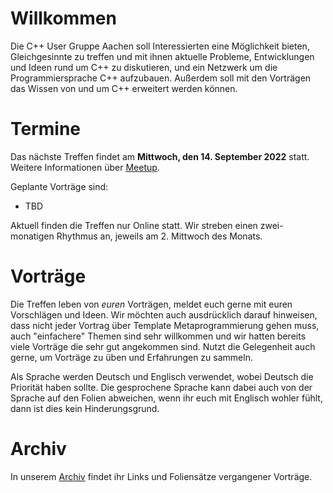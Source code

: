 # Willkommen

Die C++ User Gruppe Aachen soll Interessierten eine Möglichkeit bieten, Gleichgesinnte zu treffen und mit ihnen aktuelle Probleme, Entwicklungen und Ideen rund um C++ zu diskutieren, und ein Netzwerk um die Programmiersprache C++ aufzubauen. Außerdem soll mit den Vorträgen das Wissen von und um C++ erweitert werden können.

# Termine

Das nächste Treffen findet am **Mittwoch, den 14. September 2022** statt. Weitere Informationen über [Meetup](https://www.meetup.com/de-DE/C-User-Gruppe-Aachen).

Geplante Vorträge sind:

* TBD

Aktuell finden die Treffen nur Online statt. Wir streben einen zwei-monatigen Rhythmus an, jeweils am 2. Mittwoch des Monats.

# Vorträge

Die Treffen leben von *euren* Vorträgen, meldet euch gerne mit euren Vorschlägen und Ideen. Wir möchten auch ausdrücklich darauf hinweisen, dass nicht jeder Vortrag über Template Metaprogrammierung gehen muss, auch "einfachere" Themen sind sehr willkommen und wir hatten bereits viele Vorträge die sehr gut angekommen sind. Nutzt die Gelegenheit auch gerne, um Vorträge zu üben und Erfahrungen zu sammeln.

Als Sprache werden Deutsch und Englisch verwendet, wobei Deutsch die Priorität haben sollte. Die gesprochene Sprache kann dabei auch von der Sprache auf den Folien abweichen, wenn ihr euch mit Englisch wohler fühlt, dann ist dies kein Hinderungsgrund.

# Archiv

In unserem [Archiv](archive.md) findet ihr Links und Foliensätze vergangener Vorträge.

